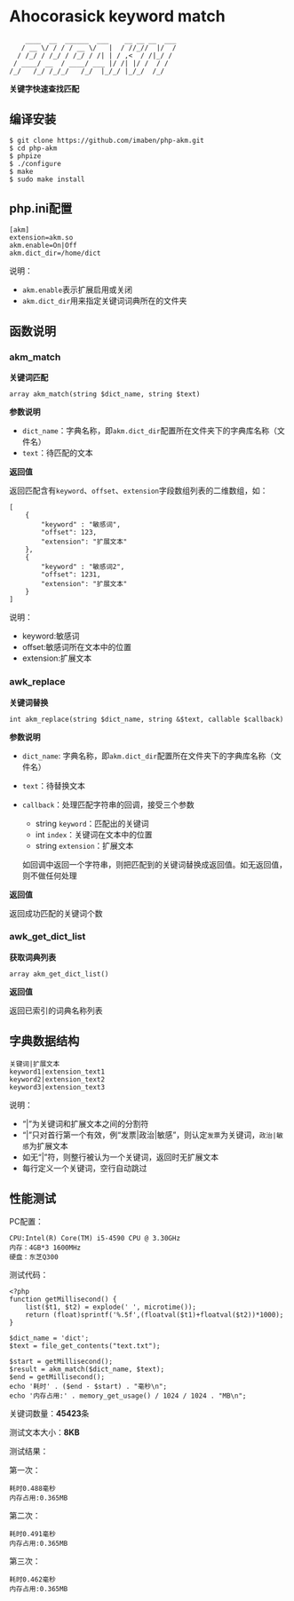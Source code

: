 # Ahocorasick keyword match

```
    ____  __  ______  ___    __ __ __  ___
   / __ \/ / / / __ \/   |  / //_//  |/  /
  / /_/ / /_/ / /_/ / /| | / ,<  / /|_/ /
 / ____/ __  / ____/ ___ |/ /| |/ /  / /
/_/   /_/ /_/_/   /_/  |_/_/ |_/_/  /_/

```

**关键字快速查找匹配**

## 编译安装

```
$ git clone https://github.com/imaben/php-akm.git
$ cd php-akm
$ phpize
$ ./configure
$ make 
$ sudo make install
```

## php.ini配置
```
[akm]
extension=akm.so
akm.enable=On|Off
akm.dict_dir=/home/dict
```

说明：

- `akm.enable`表示扩展启用或关闭
- `akm.dict_dir`用来指定关键词词典所在的文件夹


## 函数说明

### akm_match

**关键词匹配**

```
array akm_match(string $dict_name, string $text)
```

**参数说明**

- `dict_name`：字典名称，即`akm.dict_dir`配置所在文件夹下的字典库名称（文件名）
- `text`：待匹配的文本

**返回值**

返回匹配含有`keyword`、`offset`、`extension`字段数组列表的二维数组，如：

```
[
	{
		"keyword" : "敏感词",
		"offset": 123,
		"extension": "扩展文本"
	},
	{
		"keyword" : "敏感词2",
		"offset": 1231,
		"extension": "扩展文本"
	}
]
```
说明：

- keyword:敏感词
- offset:敏感词所在文本中的位置
- extension:扩展文本

### awk_replace

**关键词替换**

```
int akm_replace(string $dict_name, string &$text, callable $callback)
```

**参数说明**

- `dict_name`: 字典名称，即`akm.dict_dir`配置所在文件夹下的字典库名称（文件名）
- `text`：待替换文本
- `callback`：处理匹配字符串的回调，接受三个参数
	- string `keyword`：匹配出的关键词
	- int `index`：关键词在文本中的位置
	- string `extension`：扩展文本
	
	如回调中返回一个字符串，则把匹配到的关键词替换成返回值。如无返回值，则不做任何处理

**返回值**

返回成功匹配的关键词个数

### awk_get_dict_list

**获取词典列表**

```
array akm_get_dict_list()
```

**返回值**

返回已索引的词典名称列表

## 字典数据结构

```
关键词|扩展文本
keyword1|extension_text1
keyword2|extension_text2
keyword3|extension_text3
```

说明：

- “|”为关键词和扩展文本之间的分割符
- “|”只对首行第一个有效，例“发票|政治|敏感”，则认定`发票`为关键词，`政治|敏感`为扩展文本
- 如无“|”符，则整行被认为一个关键词，返回时无扩展文本
- 每行定义一个关键词，空行自动跳过

## 性能测试

PC配置：
```
CPU:Intel(R) Core(TM) i5-4590 CPU @ 3.30GHz
内存：4GB*3 1600MHz
硬盘：东芝Q300
```

测试代码：

```
<?php
function getMillisecond() {
    list($t1, $t2) = explode(' ', microtime());
    return (float)sprintf('%.5f',(floatval($t1)+floatval($t2))*1000);
}

$dict_name = 'dict';
$text = file_get_contents("text.txt");

$start = getMillisecond();
$result = akm_match($dict_name, $text);
$end = getMillisecond();
echo '耗时' . ($end - $start) . "毫秒\n";
echo '内存占用:' . memory_get_usage() / 1024 / 1024 . "MB\n";
```

关键词数量：**45423**条

测试文本大小：**8KB**

测试结果：

第一次：
```
耗时0.488毫秒
内存占用:0.365MB
```

第二次：
```
耗时0.491毫秒
内存占用:0.365MB
```

第三次：
```
耗时0.462毫秒
内存占用:0.365MB
```
